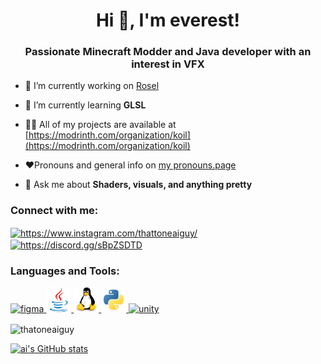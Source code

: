 <h1 align="center">Hi 👋, I'm everest!</h1>
<h3 align="center">Passionate Minecraft Modder and Java developer with an interest in VFX</h3>

- 🔭 I’m currently working on [Rosel](https://github.com/thatoneaiguy/rosel)

- 🌱 I’m currently learning **GLSL**

- 👨‍💻 All of my projects are available at [https://modrinth.com/organization/koil](https://modrinth.com/organization/koil)

- ❤️Pronouns and general info on [my pronouns.page](https://en.pronouns.page/@e.everest)

- 💬 Ask me about **Shaders, visuals, and anything pretty**

<h3 align="left">Connect with me:</h3>
<p align="left">
<a href="https://instagram.com/https://www.instagram.com/thattoneaiguy/" target="blank"><img align="center" src="https://raw.githubusercontent.com/rahuldkjain/github-profile-readme-generator/master/src/images/icons/Social/instagram.svg" alt="https://www.instagram.com/thattoneaiguy/" height="30" width="40" /></a>
<a href="https://discord.gg/https://discord.gg/sBpZSDTD" target="blank"><img align="center" src="https://raw.githubusercontent.com/rahuldkjain/github-profile-readme-generator/master/src/images/icons/Social/discord.svg" alt="https://discord.gg/sBpZSDTD" height="30" width="40" /></a>
</p>

<h3 align="left">Languages and Tools:</h3>
<p align="left"> <a href="https://www.figma.com/" target="_blank" rel="noreferrer"> <img src="https://www.vectorlogo.zone/logos/figma/figma-icon.svg" alt="figma" width="40" height="40"/> </a> <a href="https://www.java.com" target="_blank" rel="noreferrer"> <img src="https://raw.githubusercontent.com/devicons/devicon/master/icons/java/java-original.svg" alt="java" width="40" height="40"/> </a> <a href="https://www.linux.org/" target="_blank" rel="noreferrer"> <img src="https://raw.githubusercontent.com/devicons/devicon/master/icons/linux/linux-original.svg" alt="linux" width="40" height="40"/> </a> <a href="https://www.python.org" target="_blank" rel="noreferrer"> <img src="https://raw.githubusercontent.com/devicons/devicon/master/icons/python/python-original.svg" alt="python" width="40" height="40"/> </a> <a href="https://unity.com/" target="_blank" rel="noreferrer"> <img src="https://www.vectorlogo.zone/logos/unity3d/unity3d-icon.svg" alt="unity" width="40" height="40"/> </a> </p>

<p><img align="center" src="https://github-readme-streak-stats.herokuapp.com/?user=thatoneaiguy&" alt="thatoneaiguy" /></p>

[![ai's GitHub stats](https://github-readme-stats.vercel.app/api?username=thatoneaiguy&theme=dracula)](https://github.com/anuraghazra/github-readme-stats)
